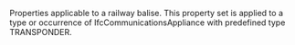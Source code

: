 Properties  applicable to a railway balise. This property set is applied to a type or occurrence of IfcCommunicationsAppliance with predefined type TRANSPONDER.
